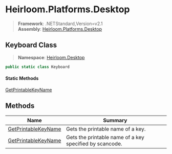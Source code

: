 # Heirloom.Platforms.Desktop

> **Framework**: .NETStandard,Version=v2.1  
> **Assembly**: [Heirloom.Platforms.Desktop][0]  

## Keyboard Class

> **Namespace**: [Heirloom.Desktop][0]  

```cs
public static class Keyboard
```

#### Static Methods

[GetPrintableKeyName][1]

## Methods

| Name                     | Summary                                                 |
|--------------------------|---------------------------------------------------------|
| [GetPrintableKeyName][1] | Gets the printable name of a key.                       |
| [GetPrintableKeyName][1] | Gets the printable name of a key specified by scancode. |

[0]: ../../Heirloom.Platforms.Desktop.md
[1]: Keyboard/GetPrintableKeyName.md
